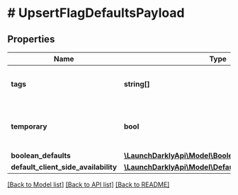 # # UpsertFlagDefaultsPayload

## Properties

Name | Type | Description | Notes
------------ | ------------- | ------------- | -------------
**tags** | **string[]** | A list of default tags for each flag |
**temporary** | **bool** | Whether the flag should be temporary by default |
**boolean_defaults** | [**\LaunchDarklyApi\Model\BooleanFlagDefaults**](BooleanFlagDefaults.md) |  |
**default_client_side_availability** | [**\LaunchDarklyApi\Model\DefaultClientSideAvailability**](DefaultClientSideAvailability.md) |  |

[[Back to Model list]](../../README.md#models) [[Back to API list]](../../README.md#endpoints) [[Back to README]](../../README.md)
